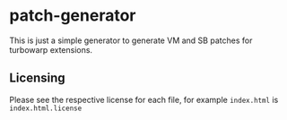 # patch-generator

This is just a simple generator to generate VM and SB patches for turbowarp extensions.

## Licensing

Please see the respective license for each file, for example `index.html` is `index.html.license`
